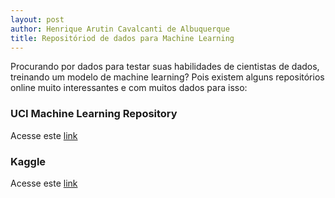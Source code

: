 ```yaml
---
layout: post
author: Henrique Arutin Cavalcanti de Albuquerque
title: Repositóriod de dados para Machine Learning
---
```


Procurando por dados para testar suas habilidades de cientistas de dados, treinando um modelo de machine learning? Pois existem alguns repositórios online muito interessantes e com muitos dados para isso:

### UCI Machine Learning Repository
Acesse este [link](https://archive.ics.uci.edu/ml/index.php)

### Kaggle
Acesse este [link](https://www.kaggle.com/datasets)
